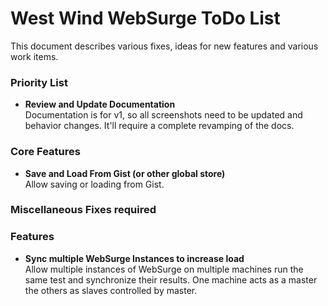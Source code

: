 # West Wind WebSurge ToDo List
This document describes various fixes, ideas for new features and various 
work items. 

### Priority List

* **Review and Update Documentation**  
Documentation is for v1, so all screenshots need to be updated and behavior changes. It'll require a complete revamping of the docs.


### Core Features

* **Save and Load From Gist (or other global store)**  
Allow saving or loading from Gist.


### Miscellaneous Fixes required

### Features
  
* **Sync multiple WebSurge Instances to increase load**   
Allow multiple instances of WebSurge on multiple machines run the same
test and synchronize their results. One machine acts as a master the
others as slaves controlled by master.






